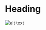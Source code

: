 # Heading 
![alt text](https://cdn.cdo.mit.edu/wp-content/uploads/sites/67/2021/01/0_zuhXdNAIUoxEem4-.png)
